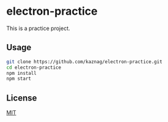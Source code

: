 # electron-practice

This is a practice project.

## Usage

``` bash
git clone https://github.com/kaznag/electron-practice.git
cd electron-practice
npm install
npm start
```

## License

[MIT](https://github.com/kaznag/electron-practice/blob/master/LICENSE)
